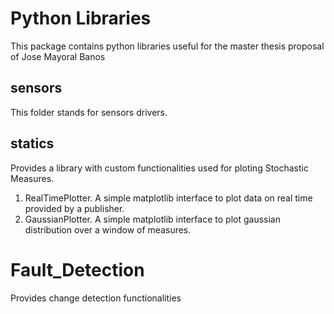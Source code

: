 # Python Libraries

This package contains python libraries useful for the master thesis proposal of Jose Mayoral Banos

## sensors

This folder stands for sensors drivers.

## statics

Provides a library with custom functionalities used for ploting Stochastic Measures.

1. RealTimePlotter. A simple matplotlib interface to plot data on real time provided by a publisher.
1. GaussianPlotter. A simple matplotlib interface to plot gaussian distribution over a window of measures.

# Fault_Detection

Provides change detection functionalities
